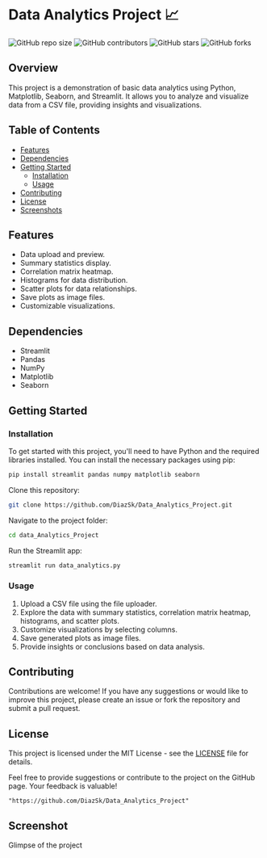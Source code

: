 # Data Analytics Project :chart_with_upwards_trend:

![GitHub repo size](https://img.shields.io/github/repo-size/your_username/your_project)
![GitHub contributors](https://img.shields.io/github/contributors/your_username/your_project)
![GitHub stars](https://img.shields.io/github/stars/your_username/your_project?style=social)
![GitHub forks](https://img.shields.io/github/forks/your_username/your_project?style=social)

## Overview

This project is a demonstration of basic data analytics using Python, Matplotlib, Seaborn, and Streamlit. It allows you to analyze and visualize data from a CSV file, providing insights and visualizations.

## Table of Contents

- [Features](#features)
- [Dependencies](#dependencies)
- [Getting Started](#getting-started)
  - [Installation](#installation)
  - [Usage](#usage)
- [Contributing](#contributing)
- [License](#license)
- [Screenshots](#screenshots)

## Features

- Data upload and preview.
- Summary statistics display.
- Correlation matrix heatmap.
- Histograms for data distribution.
- Scatter plots for data relationships.
- Save plots as image files.
- Customizable visualizations.

## Dependencies

- Streamlit
- Pandas
- NumPy
- Matplotlib
- Seaborn

## Getting Started

### Installation

To get started with this project, you'll need to have Python and the required libraries installed. You can install the necessary packages using pip:

```bash
pip install streamlit pandas numpy matplotlib seaborn
```

Clone this repository:

```bash
git clone https://github.com/DiazSk/Data_Analytics_Project.git
```

Navigate to the project folder:

```bash
cd data_Analytics_Project
```

Run the Streamlit app:

```bash
streamlit run data_analytics.py
```

### Usage

1. Upload a CSV file using the file uploader.
2. Explore the data with summary statistics, correlation matrix heatmap, histograms, and scatter plots.
3. Customize visualizations by selecting columns.
4. Save generated plots as image files.
5. Provide insights or conclusions based on data analysis.

## Contributing

Contributions are welcome! If you have any suggestions or would like to improve this project, please create an issue or fork the repository and submit a pull request.

## License

This project is licensed under the MIT License - see the [LICENSE](LICENSE) file for details.

Feel free to provide suggestions or contribute to the project on the GitHub page. Your feedback is valuable!

`"https://github.com/DiazSk/Data_Analytics_Project"` 

## Screenshot

Glimpse of the project
